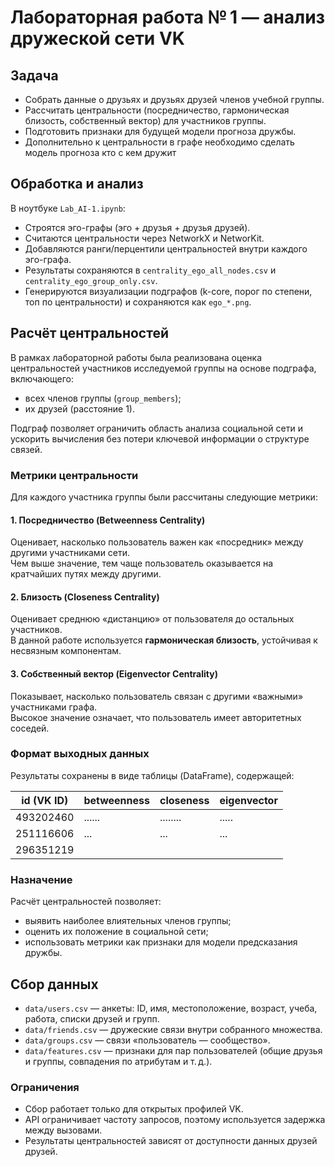 # Лабораторная работа № 1 — анализ дружеской сети VK

## Задача
- Собрать данные о друзьях и друзьях друзей членов учебной группы.
- Рассчитать центральности (посредничество, гармоническая близость, собственный вектор) для участников группы.
- Подготовить признаки для будущей модели прогноза дружбы.
- Дополнительно к центральности в графе необходимо сделать модель прогноза кто с кем дружит 

## Обработка и анализ
В ноутбуке `Lab_AI-1.ipynb`:
- Строятся эго-графы (эго + друзья + друзья друзей).
- Считаются центральности через NetworkX и NetworKit.
- Добавляются ранги/перцентили центральностей внутри каждого эго-графа.
- Результаты сохраняются в `centrality_ego_all_nodes.csv` и `centrality_ego_group_only.csv`.
- Генерируются визуализации подграфов (k-core, порог по степени, топ по центральности) и сохраняются как `ego_*.png`.

## Расчёт центральностей

В рамках лабораторной работы была реализована оценка центральностей участников исследуемой группы на основе подграфа, включающего:

- всех членов группы (`group_members`);
- их друзей (расстояние 1).

Подграф позволяет ограничить область анализа социальной сети и ускорить вычисления без потери ключевой информации о структуре связей.

### Метрики центральности

Для каждого участника группы были рассчитаны следующие метрики:

#### 1. **Посредничество (Betweenness Centrality)**  
Оценивает, насколько пользователь важен как «посредник» между другими участниками сети.  
Чем выше значение, тем чаще пользователь оказывается на кратчайших путях между другими.


#### 2. **Близость (Closeness Centrality)**  
Оценивает среднюю «дистанцию» от пользователя до остальных участников.  
В данной работе используется **гармоническая близость**, устойчивая к несвязным компонентам.


#### 3. **Собственный вектор (Eigenvector Centrality)**  
Показывает, насколько пользователь связан с другими «важными» участниками графа.  
Высокое значение означает, что пользователь имеет авторитетных соседей.

### Формат выходных данных

Результаты сохранены в виде таблицы (DataFrame), содержащей:

| id (VK ID)   | betweenness | closeness | eigenvector |
|--------------|-------------|-----------|-------------|
| 493202460    | ......      | ........  | .....       |
| 251116606    | ...         | ...       | ...         |
| 296351219    |             |           |             |

### Назначение

Расчёт центральностей позволяет:
- выявить наиболее влиятельных членов группы;
- оценить их положение в социальной сети;
- использовать метрики как признаки для модели предсказания дружбы.


## Сбор данных
- `data/users.csv` — анкеты: ID, имя, местоположение, возраст, учеба, работа, списки друзей и групп.
- `data/friends.csv` — дружеские связи внутри собранного множества.
- `data/groups.csv` — связи «пользователь — сообщество».
- `data/features.csv` — признаки для пар пользователей (общие друзья и группы, совпадения по атрибутам и т. д.).

### Ограничения
- Сбор работает только для открытых профилей VK.
- API ограничивает частоту запросов, поэтому используется задержка между вызовами.
- Результаты центральностей зависят от доступности данных друзей друзей.


